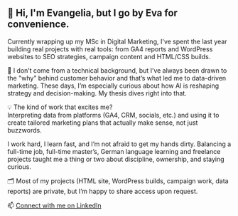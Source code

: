 ## 👋 Hi, I'm Evangelia, but I go by Eva for convenience.

Currently wrapping up my MSc in Digital Marketing, I've spent the last year building real projects with real tools: from GA4 reports and WordPress websites to SEO strategies, campaign content and HTML/CSS builds.

📌 I don’t come from a technical background, but I’ve always been drawn to the "why" behind customer behavior and that’s what led me to data-driven marketing. These days, I’m especially curious about how AI is reshaping strategy and decision-making. My thesis dives right into that.

💡 The kind of work that excites me?  
Interpreting data from platforms (GA4, CRM, socials, etc.) and using it to create tailored marketing plans that actually make sense, not just buzzwords. 

I work hard, I learn fast, and I’m not afraid to get my hands dirty. Balancing a full-time job, full-time master’s, German language learning and freelance projects taught me a thing or two about discipline, ownership, and staying curious.

🗂️ Most of my projects (HTML site, WordPress builds, campaign work, data reports) are private, but I’m happy to share access upon request.  

📫 [Connect with me on LinkedIn](https://www.linkedin.com/in/evangelia-kesidou/)
